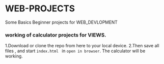 # WEB-PROJECTS
Some Basics Beginner projects for WEB_DEVLOPMENT
### working of calculator projects for VIEWS.
1.Download or clone the repo from here to your local device.
2.Then save all files , and start `index.html ` in `open in browser`. The calculator will be working.
